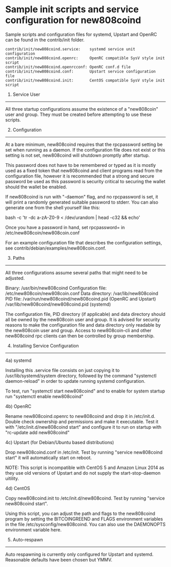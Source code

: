 Sample init scripts and service configuration for new808coind
==========================================================

Sample scripts and configuration files for systemd, Upstart and OpenRC
can be found in the contrib/init folder.

    contrib/init/new808coind.service:    systemd service unit configuration
    contrib/init/new808coind.openrc:     OpenRC compatible SysV style init script
    contrib/init/new808coind.openrcconf: OpenRC conf.d file
    contrib/init/new808coind.conf:       Upstart service configuration file
    contrib/init/new808coind.init:       CentOS compatible SysV style init script

1. Service User
---------------------------------

All three startup configurations assume the existence of a "new808coin" user
and group.  They must be created before attempting to use these scripts.

2. Configuration
---------------------------------

At a bare minimum, new808coind requires that the rpcpassword setting be set
when running as a daemon.  If the configuration file does not exist or this
setting is not set, new808coind will shutdown promptly after startup.

This password does not have to be remembered or typed as it is mostly used
as a fixed token that new808coind and client programs read from the configuration
file, however it is recommended that a strong and secure password be used
as this password is security critical to securing the wallet should the
wallet be enabled.

If new808coind is run with "-daemon" flag, and no rpcpassword is set, it will
print a randomly generated suitable password to stderr.  You can also
generate one from the shell yourself like this:

bash -c 'tr -dc a-zA-Z0-9 < /dev/urandom | head -c32 && echo'

Once you have a password in hand, set rpcpassword= in /etc/new808coin/new808coin.conf

For an example configuration file that describes the configuration settings,
see contrib/debian/examples/new808coin.conf.

3. Paths
---------------------------------

All three configurations assume several paths that might need to be adjusted.

Binary:              /usr/bin/new808coind
Configuration file:  /etc/new808coin/new808coin.conf
Data directory:      /var/lib/new808coind
PID file:            /var/run/new808coind/new808coind.pid (OpenRC and Upstart)
                     /var/lib/new808coind/new808coind.pid (systemd)

The configuration file, PID directory (if applicable) and data directory
should all be owned by the new808coin user and group.  It is advised for security
reasons to make the configuration file and data directory only readable by the
new808coin user and group.  Access to new808coin-cli and other new808coind rpc clients
can then be controlled by group membership.

4. Installing Service Configuration
-----------------------------------

4a) systemd

Installing this .service file consists on just copying it to
/usr/lib/systemd/system directory, followed by the command
"systemctl daemon-reload" in order to update running systemd configuration.

To test, run "systemctl start new808coind" and to enable for system startup run
"systemctl enable new808coind"

4b) OpenRC

Rename new808coind.openrc to new808coind and drop it in /etc/init.d.  Double
check ownership and permissions and make it executable.  Test it with
"/etc/init.d/new808coind start" and configure it to run on startup with
"rc-update add new808coind"

4c) Upstart (for Debian/Ubuntu based distributions)

Drop new808coind.conf in /etc/init.  Test by running "service new808coind start"
it will automatically start on reboot.

NOTE: This script is incompatible with CentOS 5 and Amazon Linux 2014 as they
use old versions of Upstart and do not supply the start-stop-daemon uitility.

4d) CentOS

Copy new808coind.init to /etc/init.d/new808coind. Test by running "service new808coind start".

Using this script, you can adjust the path and flags to the new808coind program by
setting the BITCOINGREEND and FLAGS environment variables in the file
/etc/sysconfig/new808coind. You can also use the DAEMONOPTS environment variable here.

5. Auto-respawn
-----------------------------------

Auto respawning is currently only configured for Upstart and systemd.
Reasonable defaults have been chosen but YMMV.

